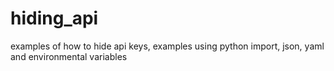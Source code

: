 # hiding_api
examples of how to hide api keys, examples using python import, json, yaml and environmental variables
